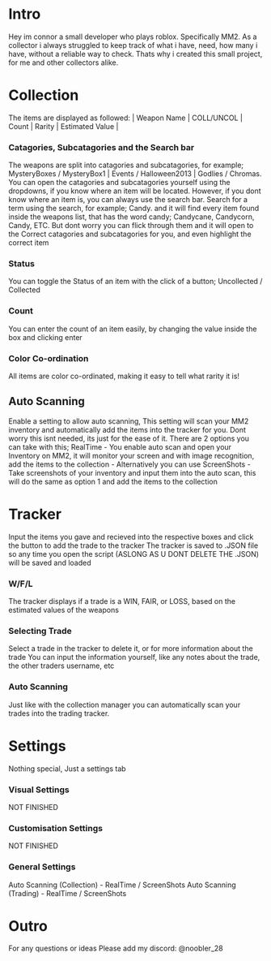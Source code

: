 # Intro

Hey im connor a small developer who plays roblox. Specifically MM2.
As a collector i always struggled to keep track of what i have, need, how many i have, without a reliable way to check.
Thats why i created this small project, for me and other collectors alike.

# Collection
The items are displayed as followed:
| Weapon Name | COLL/UNCOL | Count | Rarity | Estimated Value |

### Catagories, Subcatagories and the Search bar 
The weapons are split into catagories and subcatagories, for example; MysteryBoxes / MysteryBox1 | Events / Halloween2013 | Godlies / Chromas.
You can open the catagories and subcatagories yourself using the dropdowns, if you know where an item will be located.
However, if you dont know where an item is, you can always use the search bar. Search for a term using the search, for example; Candy.
and it will find every item found inside the weapons list, that has the word candy; Candycane, Candycorn, Candy, ETC. 
But dont worry you can flick through them and it will open to the Correct catagories and subcatagories for you, and even highlight the correct item
### Status 
You can toggle the Status of an item with the click of a button; Uncollected / Collected
### Count
You can enter the count of an item easily, by changing the value inside the box and clicking enter
### Color Co-ordination
All items are color co-ordinated, making it easy to tell what rarity it is!
## Auto Scanning
Enable a setting to allow auto scanning, This setting will scan your MM2 inventory and automatically add the items into the tracker for you.
Dont worry this isnt needed, its just for the ease of it.
There are 2 options you can take with this; 
RealTime - You enable auto scan and open your Inventory on MM2, it will monitor your screen and with image recognition, add the items to the collection - Alternatively you can use
ScreenShots - Take screenshots of your inventory and input them into the auto scan, this will do the same as option 1 and add the items to the collection



# Tracker
Input the items you gave and recieved into the respective boxes and click the button to add the trade to the tracker
The tracker is saved to .JSON file so any time you open the script (ASLONG AS U DONT DELETE THE .JSON) will be saved and loaded
### W/F/L
The tracker displays if a trade is a WIN, FAIR, or LOSS, based on the estimated values of the weapons
### Selecting Trade
Select a trade in the tracker to delete it, or for more information about the trade
You can input the information yourself, like any notes about the trade, the other traders username, etc
### Auto Scanning
Just like with the collection manager you can automatically scan your trades into the trading tracker.

# Settings
Nothing special, Just a settings tab

### Visual Settings
NOT FINISHED
### Customisation Settings
NOT FINISHED
### General Settings
Auto Scanning (Collection) - RealTime / ScreenShots
Auto Scanning (Trading) - RealTime / ScreenShots

# Outro
For any questions or ideas Please add my discord: @noobler_28
